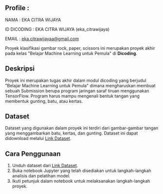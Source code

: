 ## Profile : 
NAMA : EKA CITRA WIJAYA

ID DICODING : EKA CITRA WIJAYA (eka_citrawijaya)

EMAIL : eka.citrawijayaa@gmail.com

Proyek klasifikasi gambar rock, paper, scissors ini merupakan proyek akhir pada kelas "Belajar Machine Learning untuk Pemula" di **Dicoding**.

## Deskripsi

Proyek ini merupakan tugas akhir dalam modul dicoding yang berjudul "Belajar Machine Learning untuk Pemula" dimana mengharuskan membuat sebuah Submission berupa program jaringan saraf tiruan menggunakan TensorFlow. Program harus mampu mengenali bentuk tangan yang membentuk gunting, batu, atau kertas.

## Dataset

Dataset yang digunakan dalam proyek ini terdiri dari gambar-gambar tangan yang menggambarkan batu, kertas, dan gunting. Dataset ini dapat didownload melalui [Link Dataset](https://github.com/dicodingacademy/assets/releases/download/release/rockpaperscissors.zip).

## Cara Penggunaan
1. Unduh dataset dari [Link Dataset](https://github.com/dicodingacademy/assets/releases/download/release/rockpaperscissors.zip).
2. Buka notebook Jupyter yang telah disediakan untuk langkah-langkah analisis dan pelatihan model.
3. Ikuti petunjuk dalam notebook untuk melaksanakan langkah-langkah proyek.
